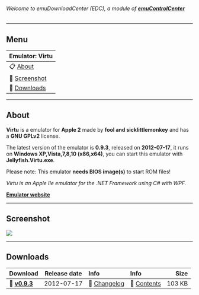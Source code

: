 ###### Welcome to emuDownloadCenter (EDC), a module of [**emuControlCenter**](https://github.com/PhoenixInteractiveNL/emuControlCenter/wiki/)
***
## Menu
| **Emulator: Virtu** |
|:---------|
| :clipboard: [About](#about) |
| :sunrise: [Screenshot](#screenshot) |
| :floppy_disk: [Downloads](#downloads) |
***
## About
**Virtu** is a emulator for **Apple 2** made by **fool and sicklittlemonkey** and has a **GNU GPLv2** license.

The latest version of the emulator is **0.9.3**, released on **2012-07-17**, it runs on **Windows XP,Vista,7,8,10 (x86,x64)**, you can start this emulator with **Jellyfish.Virtu.exe**.

Please note: This emulator **needs BIOS image(s)** to start ROM files!

_Virtu is an Apple IIe emulator for the .NET Framework using C# with WPF._

[**Emulator website**](http://virtu.codeplex.com/)
***
## Screenshot
![](https://raw.githubusercontent.com/PhoenixInteractiveNL/emuDownloadCenter/master/hooks/virtu/screen.jpg)
***
## Downloads
| Download | Release date  | Info       | Info       | Size       |
|:---------|:-------------:|:-----------|:-----------|-----------:|
| :floppy_disk: [**v0.9.3**](https://github.com/PhoenixInteractiveNL/edc-repo0002/raw/master/virtu/0.9.3.7z) | 2012-07-17 | :page_facing_up: [Changelog](https://github.com/PhoenixInteractiveNL/edc-repo0002/blob/master/virtu/0.9.3_changelog.txt) | :mag_right: [Contents](https://github.com/PhoenixInteractiveNL/edc-repo0002/blob/master/virtu/0.9.3_contents.txt) | 103 KB |

